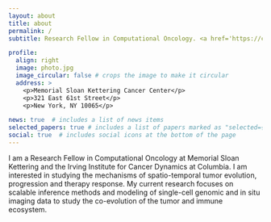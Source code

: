 ```yaml
---
layout: about
title: about
permalink: /
subtitle: Research Fellow in Computational Oncology. <a href='https://componcmsk.org/'>Memorial Sloan Kettering Cancer Center</a> and <a href='https://cancerdynamics.columbia.edu/'>Columbia University</a>.

profile:
  align: right
  image: photo.jpg
  image_circular: false # crops the image to make it circular
  address: >
    <p>Memorial Sloan Kettering Cancer Center</p>
    <p>321 East 61st Street</p>
    <p>New York, NY 10065</p>

news: true  # includes a list of news items
selected_papers: true # includes a list of papers marked as "selected={true}"
social: true  # includes social icons at the bottom of the page
---
```


I am a Research Fellow in Computational Oncology at Memorial Sloan Kettering and the Irving Institute for Cancer Dynamics at Columbia. I am interested in studying the mechanisms of spatio-temporal tumor evolution, progression and therapy response. My current research focuses on scalable inference methods and modeling of single-cell genomic and in situ imaging data to study the co-evolution of the tumor and immune ecosystem.
